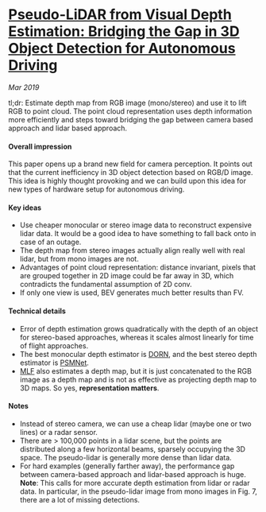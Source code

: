 # [Pseudo-LiDAR from Visual Depth Estimation: Bridging the Gap in 3D Object Detection for Autonomous Driving](https://arxiv.org/pdf/1812.07179.pdf)

_Mar 2019_

tl;dr: Estimate depth map from RGB image (mono/stereo) and use it to lift RGB to point cloud. The point cloud representation uses depth information more efficiently and steps toward bridging the gap between camera based approach and lidar based approach.

#### Overall impression
This paper opens up a brand new field for camera perception. It points out that the current inefficiency in 3D object detection based on RGB/D image. This idea is highly thought provoking and we can build upon this idea for new types of hardware setup for autonomous driving.

#### Key ideas
- Use cheaper monocular or stereo image data to reconstruct expensive lidar data. It would be a good idea to have something to fall back onto in case of an outage.
- The depth map from stereo images actually align really well with real lidar, but from mono images are not.
- Advantages of point cloud representation: distance invariant, pixels that are grouped together in 2D image could be far away in 3D, which contradicts the fundamental assumption of 2D conv.
- If only one view is used, BEV generates much better results than FV. 


#### Technical details
- Error of depth estimation grows quadratically with the depth of an object for stereo-based approaches, whereas it scales almost linearly for time of flight approaches.
- The best monocular depth estimator is [DORN](https://arxiv.org/pdf/1806.02446.pdf), and the best stereo depth estimator is [PSMNet](https://arxiv.org/pdf/1803.08669.pdf).
- [MLF](mlf.md) also estimates a depth map, but it is just concatenated to the RGB image as a depth map and is not as effective as projecting depth map to 3D maps. So yes, **representation matters**.

#### Notes
- Instead of stereo camera, we can use a cheap lidar (maybe one or two lines) or a radar sensor.
- There are > 100,000 points in a lidar scene, but the points are distributed along a few horizontal beams, sparsely occupying the 3D space. The pseudo-lidar is generally more dense than lidar data.
- For hard examples (generally farther away), the performance gap between camera-based approach and lidar-based approach is huge. **Note**: This calls for more accurate depth estimation from lidar or radar data. In particular, in the pseudo-lidar image from mono images in Fig. 7, there are a lot of missing detections.